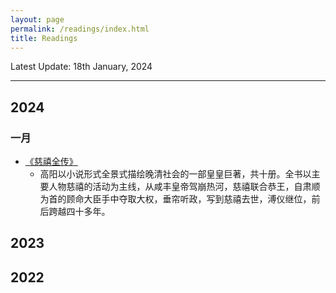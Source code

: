 ```yaml
---
layout: page
permalink: /readings/index.html
title: Readings
---
```


Latest Update: 18th January, 2024

---


## 2024
### 一月

- [《慈禧全传》](https://book.douban.com/subject/26305373/)
    - 高阳以小说形式全景式描绘晚清社会的一部皇皇巨著，共十册。全书以主要人物慈禧的活动为主线，从咸丰皇帝驾崩热河，慈禧联合恭王，自肃顺为首的顾命大臣手中夺取大权，垂帘听政，写到慈禧去世，溥仪继位，前后跨越四十多年。

## 2023

## 2022
